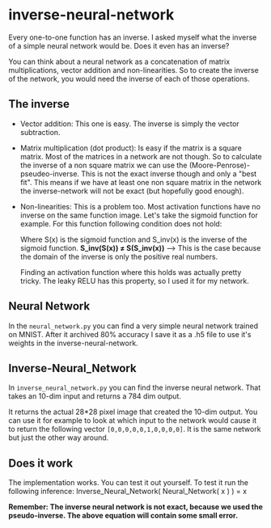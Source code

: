 # inverse-neural-network

Every one-to-one function has an inverse. I asked myself what the inverse of a simple neural network would be. Does it even has an inverse?

You can think about a neural network as a concatenation of matrix multiplications, vector addition and non-linearities. So to create the inverse of the network, you would need the inverse of each of those operations.

## The inverse
- Vector addition: This one is easy. The inverse is simply the vector subtraction.
- Matrix multiplication (dot product): Is easy if the matrix is a square matrix. Most of the matrices in a network are not though. So to calculate the inverse of a non square matrix we can use the (Moore-Penrose)-pseudeo-inverse. This is not the exact inverse though and only a "best fit". This means if we have at least one non square matrix in the network the inverse-network will not be exact (but hopefully good enough).
- Non-linearities: This is a problem too. Most activation functions have no inverse on the same function image. Let's take the sigmoid function for example. For this function following condition does not hold:

	Where S(x) is the sigmoid function and S_inv(x) is the inverse of the sigmoid function.
	**S_inv(S(x)) ≠ S(S_inv(x))** --> This is the case because the domain of the inverse is only the positive real numbers.

	Finding an activation function where this holds was actually pretty tricky. The leaky RELU has this property, so I used it for my network.

## Neural Network
In the `neural_network.py` you can find a very simple neural network trained on MNIST. After it archived 80% accuracy I save it as a .h5 file to use it's weights in the inverse-neural-network.

## Inverse-Neural_Network
In `inverse_neural_network.py` you can find the inverse neural network. That takes an 10-dim input and returns a 784 dim output.

It returns the actual 28*28 pixel image that created the 10-dim output. You can use it for example to look at which input to the network would cause it to return the following vector `[0,0,0,0,0,1,0,0,0,0]`. It is the same network but just the other way around.

## Does it work
The implementation works. You can test it out yourself. To test it run the following inference:
	Inverse_Neural_Network( Neural_Network( x ) ) = x

**Remember: The inverse neural network is not exact, because we used the pseudo-inverse. The above equation will contain some small error.**
